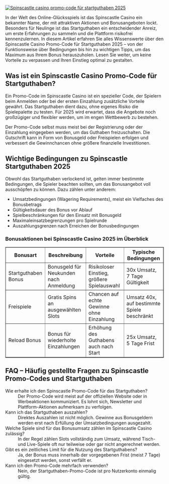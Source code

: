 [![Spinscastle casino promo-code für startguthaben 2025](https://123-caf.pages.dev/gitsignup.png)](https://vrmoo.ru/Bt82HjjY)

<div>     <p>In der Welt des Online-Glücksspiels ist das Spinscastle Casino ein bekannter Name, der mit attraktiven Aktionen und Bonusangeboten lockt. Besonders für Neulinge ist das Startguthaben ein entscheidender Anreiz, um erste Erfahrungen zu sammeln und die Plattform risikofrei kennenzulernen. In diesem Artikel erfahren Sie alles Wissenswerte über den Spinscastle Casino Promo-Code für Startguthaben 2025 – von der Funktionsweise über Bedingungen bis hin zu wichtigen Tipps, um das Maximum aus Ihrem Bonus herauszuholen. Lesen Sie weiter, um keine Vorteile zu verpassen und Ihren Einstieg optimal zu gestalten.</p>    <h2>Was ist ein Spinscastle Casino Promo-Code für Startguthaben?</h2>     <p>Ein Promo-Code im Spinscastle Casino ist ein spezieller Code, der Spielern beim Anmelden oder bei der ersten Einzahlung zusätzliche Vorteile gewährt. Das Startguthaben dient dazu, ohne eigenes Risiko die Spielepalette zu testen. Für 2025 wird erwartet, dass die Angebote noch großzügiger und flexibler werden, um im engen Wettbewerb zu bestehen.</p>      <p>Der Promo-Code selbst muss meist bei der Registrierung oder der Einzahlung eingegeben werden, um das Guthaben freizuschalten. Die Gutschrift kann in Form von Bonusgeld oder Freispielen erfolgen und verbessert die Gewinnchancen ohne größere finanzielle Investitionen.</p>      <h2>Wichtige Bedingungen zu Spinscastle Startguthaben 2025</h2>     <p>Obwohl das Startguthaben verlockend ist, gelten immer bestimmte Bedingungen, die Spieler beachten sollten, um das Bonusangebot voll ausschöpfen zu können. Dazu zählen unter anderem:</p>     <ul>       <li>Umsatzbedingungen (Wagering Requirements), meist ein Vielfaches des Bonusbetrags</li>       <li>Gültigkeitsdauer des Bonus vor Ablauf</li>       <li>Spielbeschränkungen für den Einsatz mit Bonusgeld</li>       <li>Maximaleinsatzbegrenzungen pro Spielrunde</li>       <li>Auszahlungsgrenzen nach Erreichen der Bonusbedingungen</li>     </ul>      <h3>Bonusaktionen bei Spinscastle Casino 2025 im Überblick</h3>     <table border="1" cellspacing="0" cellpadding="5">       <thead>         <tr>           <th>Bonusart</th>           <th>Beschreibung</th>           <th>Vorteile</th>           <th>Typische Bedingungen</th>         </tr>       </thead>       <tbody>         <tr>           <td>Startguthaben Bonus</td>           <td>Bonusgeld für Neukunden nach Anmeldung</td>           <td>Risikoloser Einstieg, größere Spielauswahl</td>           <td>30x Umsatz, 7 Tage Gültigkeit</td>         </tr>         <tr>           <td>Freispiele</td>           <td>Gratis Spins an ausgewählten Slots</td>           <td>Chancen auf echte Gewinne ohne Einzahlung</td>           <td>Umsatz 40x, auf bestimmte Spiele beschränkt</td>         </tr>         <tr>           <td>Reload Bonus</td>           <td>Bonus für wiederholte Einzahlungen</td>           <td>Erhöhung des Guthabens auch nach Start</td>           <td>25x Umsatz, 5 Tage Frist</td>         </tr>       </tbody>     </table>      <h2>FAQ – Häufig gestellte Fragen zu Spinscastle Promo-Codes und Startguthaben</h2>     <dl>       <dt>Wie erhalte ich den Spinscastle Promo-Code für das Startguthaben?</dt>       <dd>Der Promo-Code wird meist auf der offiziellen Website oder in Werbeaktionen kommuniziert. Es lohnt sich, Newsletter und Plattform-Aktionen aufmerksam zu verfolgen.</dd>        <dt>Kann ich das Startguthaben auszahlen?</dt>       <dd>Direktes Auszahlen ist nicht möglich. Gewinne aus Bonusgeldern werden erst nach Erfüllung der Umsatzbedingungen ausgezahlt.</dd>        <dt>Welche Spiele sind für das Bonusumsatz zählen im Spinscastle Casino zulässig?</dt>       <dd>In der Regel zählen Slots vollständig zum Umsatz, während Tisch- und Live-Spiele oft nur teilweise oder gar nicht angerechnet werden.</dd>        <dt>Gibt es ein zeitliches Limit für die Nutzung des Startguthabens?</dt>       <dd>Ja, der Bonus muss innerhalb der vorgegebenen Frist (meist 7 Tage) eingesetzt werden, sonst verfällt er.</dd>        <dt>Kann ich den Promo-Code mehrfach verwenden?</dt>       <dd>Nein, der Startguthaben-Promo-Code ist pro Nutzerkonto einmalig gültig.</dd>     </dl>   </div>